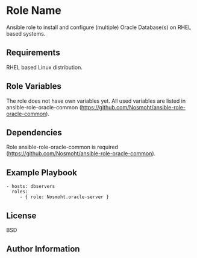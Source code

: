 Role Name
=========

Ansible role to install and configure (multiple) Oracle Database(s) on RHEL based systems.

Requirements
------------

RHEL based Linux distribution.

Role Variables
--------------

The role does not have own variables yet. All used variables are listed in ansible-role-oracle-common (https://github.com/Nosmoht/ansible-role-oracle-common).

Dependencies
------------

Role ansible-role-oracle-common is required (https://github.com/Nosmoht/ansible-role-oracle-common).

Example Playbook
----------------

    - hosts: dbservers
      roles:
         - { role: Nosmoht.oracle-server }

License
-------

BSD

Author Information
------------------


